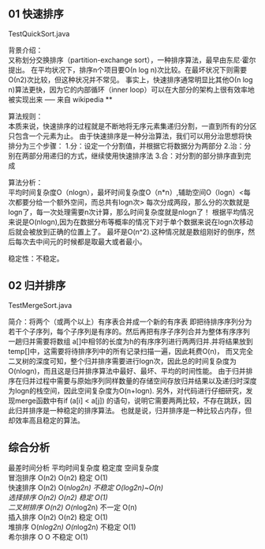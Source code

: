 ## 01 快速排序
TestQuickSort.java  

背景介绍：  
又称划分交换排序（partition-exchange sort），一种排序算法，最早由东尼·霍尔提出。
在平均状况下，排序n个项目要Ο(n log n)次比较。在最坏状况下则需要Ο(n2)次比较，但这种状况并不常见。
事实上，快速排序通常明显比其他Ο(n log n)算法更快，因为它的内部循环（inner loop）可以在大部分的架构上很有效率地被实现出来 —– 来自 wikipedia **

算法规则：  
本质来说，快速排序的过程就是不断地将无序元素集递归分割，一直到所有的分区只包含一个元素为止。
由于快速排序是一种分治算法，我们可以用分治思想将快排分为三个步骤：
1.分：设定一个分割值，并根据它将数据分为两部分
2.治：分别在两部分用递归的方式，继续使用快速排序法
3.合：对分割的部分排序直到完成

算法分析：  
平均时间复杂度O（nlogn），最坏时间复杂度O（n*n）,辅助空间O（logn）<每次都要分给一个额外空间，而总共有logn次>
每次分成两段，那么分的次数就是logn了，每一次处理需要n次计算，那么时间复杂度就是nlogn了！
根据平均情况来说是O(nlogn),因为在数据分布等概率的情况下对于单个数据来说在logn次移动后就会被放到正确的位置上了。
最坏是O(n^2).这种情况就是数组刚好的倒序，然后每次去中间元的时候都是取最大或者最小。

稳定性：不稳定。


## 02 归并排序
TestMergeSort.java  

简介：将两个（或两个以上）有序表合并成一个新的有序表 即把待排序序列分为若干个子序列，每个子序列是有序的。然后再把有序子序列合并为整体有序序列
一趟归并需要将数组 a[]中相邻的长度为h的有序序列进行两两归并.并将结果放到temp[]中，这需要将待排序列中的所有记录扫描一遍，因此耗费O(n)，
而又完全二叉树的深度可知，整个归并排序需要进行logn次，因此总的时间复杂度为O(nlogn)，而且这是归并排序算法中最好、最坏、平均的时间性能。
由于归并排序在归并过程中需要与原始序列同样数量的存储空间存放归并结果以及递归时深度为logn的栈空间，因此空间复杂度为O(n+logn).
另外，对代码进行仔细研究，发现merge函数中有if (a[i] < a[j]) 的语句，说明它需要两两比较，不存在跳跃，因此归并排序是一种稳定的排序算法。
也就是说，归并排序是一种比较占内存，但却效率高且稳定的算法。


## 综合分析
最差时间分析 平均时间复杂度 稳定度 空间复杂度  
冒泡排序	O(n2)	O(n2)	         稳定	O(1)  
快速排序	O(n2)	O(n*log2n)	    不稳定	O(log2n)~O(n)  
选择排序	O(n2)	O(n2)	         稳定	O(1)  
二叉树排序	O(n2)	O(n*log2n)	    不一定	O(n)  
插入排序    O(n2)	O(n2)	         稳定	O(1)  
堆排序	O(n*log2n)	O(n*log2n)	    不稳定	O(1)  
希尔排序	O	    O	            不稳定	O(1)  
